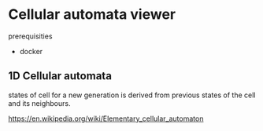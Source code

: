 # Cellular automata viewer

prerequisities

* docker


## 1D Cellular automata

states of cell for a new generation is derived from previous states of the cell and its neighbours.

https://en.wikipedia.org/wiki/Elementary_cellular_automaton